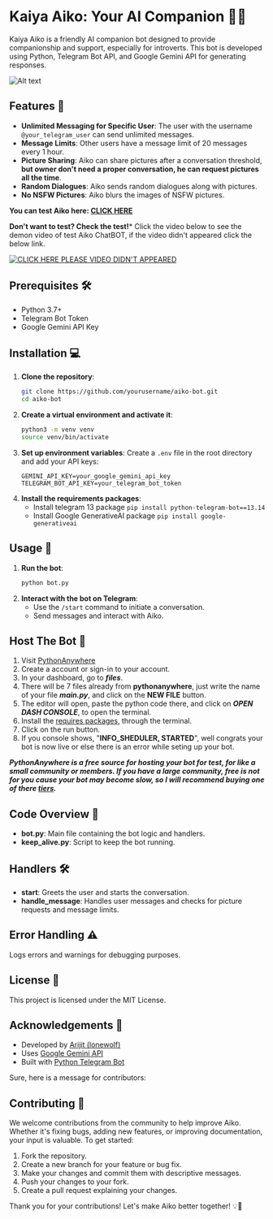 # Kaiya Aiko: Your AI Companion 🤖💬
Kaiya Aiko is a friendly AI companion bot designed to provide companionship and support, especially for introverts. This bot is developed using Python, Telegram Bot API, and Google Gemini API for generating responses.

![Alt text](https://i.postimg.cc/zD4R7PgP/Pics-Art-06-10-09-42-34.jpg)

## Features 🌟
- **Unlimited Messaging for Specific User**: The user with the username `@your_telegram_user` can send unlimited messages.
- **Message Limits**: Other users have a message limit of 20 messages every 1 hour.
- **Picture Sharing**: Aiko can share pictures after a conversation threshold, **but owner don't need a proper conversation, he can request pictures all the time**.
- **Random Dialogues**: Aiko sends random dialogues along with pictures.
- **No NSFW Pictures**: Aiko blurs the images of NSFW pictures. 

**You can test Aiko here: [CLICK HERE](https://t.me/aiko_kaiya_BOT)**

**Don't want to test? Check the test!***
Click the video below to see the demon video of test Aiko ChatBOT, if the video didn't appeared click the below link. 

[![CLICK HERE PLEASE VIDEO DIDN'T APPEARED](https://i.postimg.cc/SxFCStQz/Pics-Art-06-10-09-56-57.jpg)](https://player.vimeo.com/video/955739997?h=f592d3d3c6) 

## Prerequisites 🛠️
- Python 3.7+
- Telegram Bot Token
- Google Gemini API Key

## Installation 💻
1. **Clone the repository**:
    ```sh
    git clone https://github.com/yourusername/aiko-bot.git
    cd aiko-bot
    ```
2. **Create a virtual environment and activate it**:
    ```sh
    python3 -m venv venv
    source venv/bin/activate
    ```   
3. **Set up environment variables**:
    Create a `.env` file in the root directory and add your API keys:
    ```env
    GEMINI_API_KEY=your_google_gemini_api_key
    TELEGRAM_BOT_API_KEY=your_telegram_bot_token
    ```
4. **Install the requirements packages**:
   - Install telegram 13 package
   ```pip install python-telegram-bot==13.14```
   - Install Google GenerativeAI package
   ```pip install google-generativeai```

## Usage 🚀
1. **Run the bot**:
    ```sh
    python bot.py
    ```
2. **Interact with the bot on Telegram**:
    - Use the `/start` command to initiate a conversation.
    - Send messages and interact with Aiko.
  
## Host The Bot 📡
1. Visit [PythonAnywhere](https://www.pythonanywhere.com/)
2. Create a account or sign-in to your account.
3. In your dashboard, go to ***files***.
4. There will be 7 files already from **pythonanywhere**, just write the name of your file ***main.py***, and click on the **NEW FILE** button.
5. The editor will open, paste the python code there, and click on ***OPEN DASH CONSOLE***, to open the terminal.
6. Install the [requires packages](##installation), through the terminal.
7. Click on the run button.
8. If you console shows, "**INFO_SHEDULER, STARTED**", well congrats your bot is now live or else there is an error while seting up your bot.

***PythonAnywhere is a free source for hosting your bot for test, for like a small community or members. If you have a large community, free is not for you cause your bot may become slow, so I will recommend buying one of there [tiers](https://www.pythonanywhere.com/user/synthwavestudios/account/).***

## Code Overview 📂
- **bot.py**: Main file containing the bot logic and handlers.
- **keep_alive.py**: Script to keep the bot running.

## Handlers 🛠️
- **start**: Greets the user and starts the conversation.
- **handle_message**: Handles user messages and checks for picture requests and message limits.

## Error Handling ⚠️
Logs errors and warnings for debugging purposes.

## License 📜
This project is licensed under the MIT License.

## Acknowledgements 🙏
- Developed by [Arijit (lonewolf)](https://github.com/Arijiy)
- Uses [Google Gemini API](https://cloud.google.com/gemini)
- Built with [Python Telegram Bot](https://python-telegram-bot.org)

Sure, here is a message for contributors:

## Contributing 🤝
We welcome contributions from the community to help improve Aiko. Whether it's fixing bugs, adding new features, or improving documentation, your input is valuable. To get started:

1. Fork the repository.
2. Create a new branch for your feature or bug fix.
3. Make your changes and commit them with descriptive messages.
4. Push your changes to your fork.
5. Create a pull request explaining your changes.

Thank you for your contributions! Let's make Aiko better together! 💡🚀
